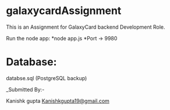 # galaxycardAssignment
This is an Assignment for GalaxyCard backend Development Role.

Run the node app:
*node app.js
*Port -> 9980

# Database:
databse.sql (PostgreSQL backup)


_Submitted By:-

Kanishk gupta
Kanishkgupta19@gmail.com
